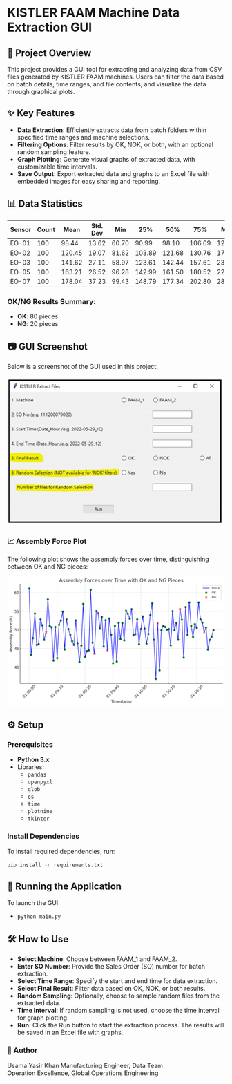 # KISTLER FAAM Machine Data Extraction GUI

## 📄 Project Overview

This project provides a GUI tool for extracting and analyzing data from CSV files generated by KISTLER FAAM machines. Users can filter the data based on batch details, time ranges, and file contents, and visualize the data through graphical plots.

## ✨ Key Features

- **Data Extraction**: Efficiently extracts data from batch folders within specified time ranges and machine selections.
- **Filtering Options**: Filter results by OK, NOK, or both, with an optional random sampling feature.
- **Graph Plotting**: Generate visual graphs of extracted data, with customizable time intervals.
- **Save Output**: Export extracted data and graphs to an Excel file with embedded images for easy sharing and reporting.

## 📊 Data Statistics

| Sensor  | Count | Mean   | Std. Dev | Min    | 25%    | 50%    | 75%    | Max    |
|---------|-------|--------|----------|--------|--------|--------|--------|--------|
| EO-01   | 100   | 98.44  | 13.62    | 60.70  | 90.99  | 98.10  | 106.09 | 127.78 |
| EO-02   | 100   | 120.45 | 19.07    | 81.62  | 103.89 | 121.68 | 130.76 | 174.40 |
| EO-03   | 100   | 141.62 | 27.11    | 58.97  | 123.61 | 142.44 | 157.61 | 236.32 |
| EO-05   | 100   | 163.21 | 26.52    | 96.28  | 142.99 | 161.50 | 180.52 | 225.69 |
| EO-07   | 100   | 178.04 | 37.23    | 99.43  | 148.79 | 177.34 | 202.80 | 287.76 |

### OK/NG Results Summary:
- **OK**: 80 pieces
- **NG**: 20 pieces

## 📷 GUI Screenshot

Below is a screenshot of the GUI used in this project:

![KISTLER GUI Screenshot](snapshots/kistler_gui_screenshot.png)

### 📈 Assembly Force Plot

The following plot shows the assembly forces over time, distinguishing between OK and NG pieces:

![Assembly Force Plot](snapshots/kistler_force_plot.png)

## ⚙️ Setup

### Prerequisites

- **Python 3.x**
- Libraries:
  - `pandas`
  - `openpyxl`
  - `glob`
  - `os`
  - `time`
  - `plotnine`
  - `tkinter`

### Install Dependencies

To install required dependencies, run:
```bash
pip install -r requirements.txt
```

## 🚀 Running the Application
To launch the GUI:
   - `python main.py`

## 🛠️ How to Use

- **Select Machine**: Choose between FAAM_1 and FAAM_2.
- **Enter SO Number**: Provide the Sales Order (SO) number for batch extraction.
- **Select Time Range**: Specify the start and end time for data extraction.
- **Select Final Result**: Filter data based on OK, NOK, or both results.
- **Random Sampling**: Optionally, choose to sample random files from the extracted data.
- **Time Interval**: If random sampling is not used, choose the time interval for graph plotting.
- **Run**: Click the Run button to start the extraction process. The results will be saved in an Excel file with graphs.

### 👤 Author
Usama Yasir Khan
Manufacturing Engineer, Data Team  
Operation Excellence, Global Operations Engineering